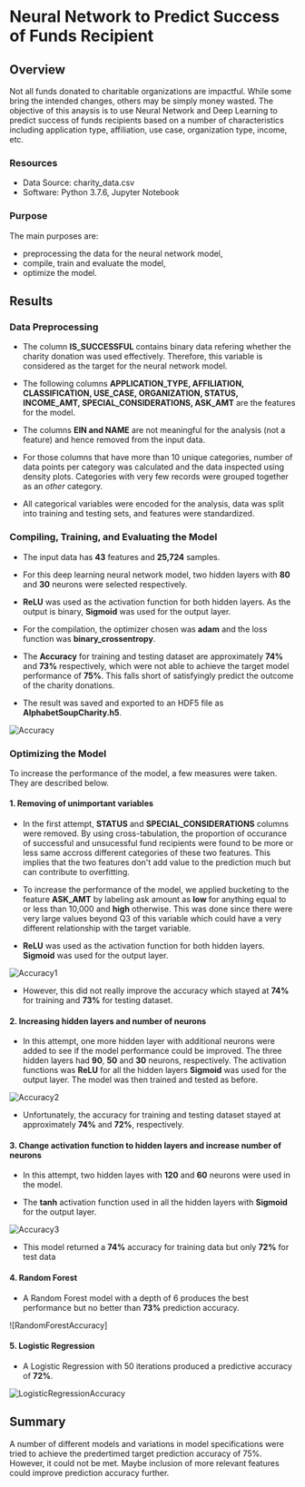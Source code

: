 # Neural Network to Predict Success of Funds Recipient

## Overview

Not all funds donated to charitable organizations are impactful. While some bring the intended changes, others may be simply money wasted. The objective of this anaysis is to use Neural Network and Deep Learning to predict success of funds recipients based on a number of characteristics including application type, affiliation, use case, organization type, income, etc.


### Resources

- Data Source: charity_data.csv
- Software: Python 3.7.6, Jupyter Notebook

### Purpose

The main purposes are:

- preprocessing the data for the neural network model,
- compile, train and evaluate the model,
- optimize the model.


## Results

### Data Preprocessing

- The column **IS_SUCCESSFUL** contains binary data refering whether the charity donation was used effectively. Therefore, this variable is considered as the target for the neural network model.

- The following columns **APPLICATION_TYPE, AFFILIATION, CLASSIFICATION, USE_CASE, ORGANIZATION, STATUS, INCOME_AMT, SPECIAL_CONSIDERATIONS, ASK_AMT** are the features for the model.

- The columns **EIN and NAME** are not meaningful for the analysis (not a feature) and hence removed from the input data.

- For those columns that have more than 10 unique categories, number of data points per category was calculated and the data inspected using density plots. Categories with very few records were grouped together as an _other_ category.

- All categorical variables were encoded for the analysis, data was split into training and testing sets, and features were standardized.


### Compiling, Training, and Evaluating the Model

- The input data has **43** features and **25,724** samples.

- For this deep learning neural network model, two hidden layers with **80** and **30** neurons were selected respectively.

- **ReLU** was used as the activation function for both hidden layers. As the output is binary, **Sigmoid** was used for the output layer.

- For the compilation, the optimizer chosen was **adam** and the loss function was **binary_crossentropy**.

- The **Accuracy** for training and testing dataset are approximately **74%** and **73%** respectively, which were not able to achieve the target model performance of **75%**. This falls short of satisfyingly predict the outcome of the charity donations.

- The result was saved and exported to an HDF5 file as **AlphabetSoupCharity.h5**.

![Accuracy]()


### Optimizing the Model

To increase the performance of the model, a few measures were taken. They are described below.

#### 1. Removing of unimportant variables

- In the first attempt, **STATUS** and **SPECIAL_CONSIDERATIONS** columns were removed. By using cross-tabulation, the proportion of occurance of successful and unsucessful fund recipients were found to be more or less same accross different categories of these two features. This implies that the two features don't add value to the prediction much but can contribute to overfitting.

- To increase the performance of the model, we applied bucketing to the feature **ASK_AMT** by labeling ask amount as **low** for anything equal to or less than 10,000 and **high** otherwise. This was done since there were very large values beyond Q3 of this variable which could have a very different relationship with the target variable.

- **ReLU** was used as the activation function for both hidden layers. **Sigmoid** was used for the output layer.

![Accuracy1]()


- However, this did not really improve the accuracy which stayed at **74%** for training and **73%** for testing dataset.


#### 2. Increasing hidden layers and number of neurons

- In this attempt, one more hidden layer with additional neurons were added to see if the model performance could be improved. The three hidden layers had **90**, **50** and **30** neurons, respectively. The activation functions was **ReLU** for all the hidden layers **Sigmoid** was used for the output layer. The model was then trained and tested as before.

![Accuracy2]()


- Unfortunately, the accuracy for training and testing dataset stayed at approximately **74%** and **72%**, respectively.


#### 3. Change activation function to hidden layers and increase number of neurons

- In this attempt, two hidden layes with **120** and **60** neurons were used in the model. 

- The **tanh** activation function used in all the hidden layers with **Sigmoid** for the output layer.

![Accuracy3]()

- This model returned a **74%** accuracy for training data but only **72%** for test data


#### 4. Random Forest

- A Random Forest model with a depth of 6 produces the best performance but no better than **73%** prediction accuracy.

![RandomForestAccuracy]


#### 5. Logistic Regression

- A Logistic Regression with 50 iterations produced a predictive accuracy of **72%**. 

![LogisticRegressionAccuracy]()


## Summary

A number of different models and variations in model specifications were tried to achieve the predertimed target prediction accuracy of 75%. However, it could not be met. Maybe inclusion of more relevant features could improve prediction accuracy further.